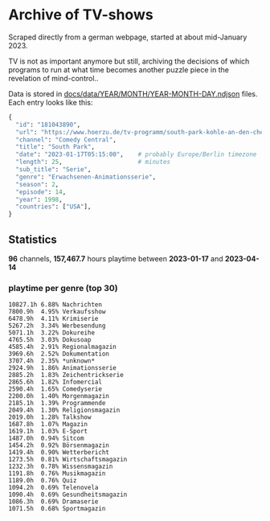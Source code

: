 # Archive of TV-shows

Scraped directly from a german webpage, started at about mid-January 2023.

TV is not as important anymore but still, archiving the decisions of which programs to run at what time
becomes another puzzle piece in the revelation of mind-control.. 

Data is stored in [docs/data/YEAR/MONTH/YEAR-MONTH-DAY.ndjson](docs/data/) files. 
Each entry looks like this:

```python
{
  "id": "181043890", 
  "url": "https://www.hoerzu.de/tv-programm/south-park-kohle-an-den-chefkoch/bid_181043890/", 
  "channel": "Comedy Central", 
  "title": "South Park", 
  "date": "2023-01-17T05:15:00",    # probably Europe/Berlin timezone 
  "length": 25,                     # minutes 
  "sub_title": "Serie", 
  "genre": "Erwachsenen-Animationsserie", 
  "season": 2, 
  "episode": 14, 
  "year": 1998, 
  "countries": ["USA"],
}
```

## Statistics

**96** channels, **157,467.7** hours playtime between **2023-01-17** and **2023-04-14**


### playtime per genre (top 30)

    10827.1h 6.88% Nachrichten
    7800.9h  4.95% Verkaufsshow
    6478.9h  4.11% Krimiserie
    5267.2h  3.34% Werbesendung
    5071.1h  3.22% Dokureihe
    4765.5h  3.03% Dokusoap
    4585.4h  2.91% Regionalmagazin
    3969.6h  2.52% Dokumentation
    3707.4h  2.35% *unknown*
    2924.9h  1.86% Animationsserie
    2885.2h  1.83% Zeichentrickserie
    2865.6h  1.82% Infomercial
    2590.4h  1.65% Comedyserie
    2200.0h  1.40% Morgenmagazin
    2185.1h  1.39% Programmende
    2049.4h  1.30% Religionsmagazin
    2019.0h  1.28% Talkshow
    1687.8h  1.07% Magazin
    1619.1h  1.03% E-Sport
    1487.0h  0.94% Sitcom
    1454.2h  0.92% Börsenmagazin
    1419.4h  0.90% Wetterbericht
    1273.5h  0.81% Wirtschaftsmagazin
    1232.3h  0.78% Wissensmagazin
    1191.8h  0.76% Musikmagazin
    1189.0h  0.76% Quiz
    1094.2h  0.69% Telenovela
    1090.4h  0.69% Gesundheitsmagazin
    1086.3h  0.69% Dramaserie
    1071.5h  0.68% Sportmagazin
